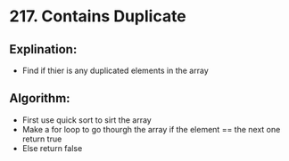 # 217. Contains Duplicate

 ## Explination:

 - Find if thier is any duplicated elements in the array

 ## Algorithm:

 - First use quick sort to sirt the array 
 - Make a for loop to go thourgh the array if the element == the next one return true 
 - Else return false
